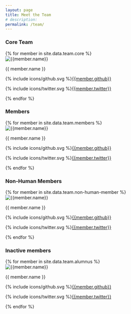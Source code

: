 ```yaml
---
layout: page
title: Meet the Team
# description:
permalink: /team/
---
```


<div class="container team">
  <div class="row">
    <h3 class="team__name">Core Team</h3>
    {% for member in site.data.team.core %}
      <div class="col-md-3 col-sm-4 col-xs-12 team__member">
        <img class="member__image" alt="{{member.name}}" src="//avatars.githubusercontent.com/{{member.github}}" />
          <p>{{ member.name }}</p>
          <p>{% include icons/github.svg %}<a href="//www.github.com/{{member.github}}" target="_blank">{{member.github}}</a></p>
          <p>{% include icons/twitter.svg %}<a href="//www.twitter.com/{{member.twitter}}" target="_blank">{{member.twitter}}</a></p>
      </div>
    {% endfor %}
  </div>

  <div class="row">
    <h3 class="team__name">Members</h3>
    {% for member in site.data.team.members %}
      <div class="col-md-3 col-sm-4 col-xs-12 team__member">
        <img class="member__image" alt="{{member.name}}" src="//avatars.githubusercontent.com/{{member.github}}" />
          <p>{{ member.name }}</p>
          <p>{% include icons/github.svg %}<a href="//www.github.com/{{member.github}}" target="_blank">{{member.github}}</a></p>
          <p>{% include icons/twitter.svg %}<a href="//www.twitter.com/{{member.twitter}}" target="_blank">{{member.twitter}}</a></p>
      </div>
    {% endfor %}
  </div>

  <div class="row">
    <h3 class="team__name">Non-Human Members</h3>
    {% for member in site.data.team.non-human-member %}
      <div class="col-md-3 col-sm-4 col-xs-12 team__member">
        <img class="member__image" alt="{{member.name}}" src="//avatars.githubusercontent.com/{{member.github}}" />
          <p>{{ member.name }}</p>
          <p>{% include icons/github.svg %}<a href="//www.github.com/{{member.github}}" target="_blank">{{member.github}}</a></p>
          <p>{% include icons/twitter.svg %}<a href="//www.twitter.com/{{member.twitter}}" target="_blank">{{member.twitter}}</a></p>
      </div>
    {% endfor %}
  </div>

  <div class="row">
    <h3 class="team__name">Inactive members</h3>
    {% for member in site.data.team.alumnus %}
      <div class="col-md-3 col-sm-4 col-xs-12 team__member">
        <img class="member__image" alt="{{member.name}}" src="//avatars.githubusercontent.com/{{member.github}}" />
          <p>{{ member.name }}</p>
          <p>{% include icons/github.svg %}<a href="//www.github.com/{{member.github}}" target="_blank">{{member.github}}</a></p>
          <p>{% include icons/twitter.svg %}<a href="//www.twitter.com/{{member.twitter}}" target="_blank">{{member.twitter}}</a></p>
      </div>
    {% endfor %}
  </div>

</div>
